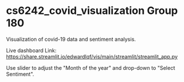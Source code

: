 # cs6242_covid_visualization Group 180
Visualization of covid-19 data and sentiment analysis.

Live dashboard Link:
https://share.streamlit.io/edwardlqf/vis/main/streamlit/streamlit_app.py

Use slider to adjust the "Month of the year" and drop-down to "Select Sentiment".
